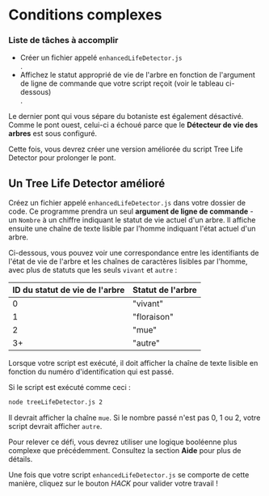 # Conditions complexes

<div class="aside">
<h3>Liste de tâches à accomplir</h3>
<ul>
  <li>Créer un fichier appelé <code>enhancedLifeDetector.js</code></li>.
  <li>Affichez le statut approprié de vie de l'arbre en fonction de l'argument de ligne de commande que votre script reçoit (voir le tableau ci-dessous)</li>.
</ul>
</div>

Le dernier pont qui vous sépare du botaniste est également désactivé. Comme le pont ouest, celui-ci a échoué parce que le **Détecteur de vie des arbres** est sous configuré.

Cette fois, vous devrez créer une version améliorée du script Tree Life Detector pour prolonger le pont.

## Un Tree Life Detector amélioré

Créez un fichier appelé `enhancedLifeDetector.js` dans votre dossier de code. Ce programme prendra un seul **argument de ligne de commande** - un `Nombre` à un chiffre indiquant le statut de vie actuel d'un arbre. Il affiche ensuite une chaîne de texte lisible par l'homme indiquant l'état actuel d'un arbre.

Ci-dessous, vous pouvez voir une correspondance entre les identifiants de l'état de vie de l'arbre et les chaînes de caractères lisibles par l'homme, avec plus de statuts que les seuls `vivant` et `autre` :

| ID du statut de vie de l'arbre | Statut de l'arbre |
| ------------------- | ----------- |
| 0 | "vivant" |
| 1 | "floraison" |
| 2 | "mue" |
| 3+ | "autre" |

Lorsque votre script est exécuté, il doit afficher la chaîne de texte lisible en fonction du numéro d'identification qui est passé.

Si le script est exécuté comme ceci :

```bash
node treeLifeDetector.js 2
```

Il devrait afficher la chaîne `mue`. Si le nombre passé n'est pas 0, 1 ou 2, votre script devrait afficher `autre`.

Pour relever ce défi, vous devrez utiliser une logique booléenne plus complexe que précédemment. Consultez la section **Aide** pour plus de détails.

Une fois que votre script `enhancedLifeDetector.js` se comporte de cette manière, cliquez sur le bouton *HACK* pour valider votre travail !

